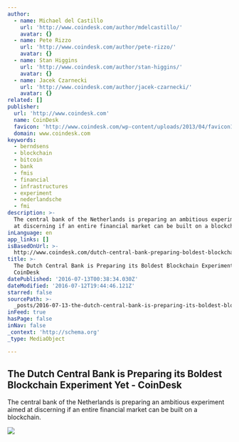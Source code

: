```yaml
---
author:
  - name: Michael del Castillo
    url: 'http://www.coindesk.com/author/mdelcastillo/'
    avatar: {}
  - name: Pete Rizzo
    url: 'http://www.coindesk.com/author/pete-rizzo/'
    avatar: {}
  - name: Stan Higgins
    url: 'http://www.coindesk.com/author/stan-higgins/'
    avatar: {}
  - name: Jacek Czarnecki
    url: 'http://www.coindesk.com/author/jacek-czarnecki/'
    avatar: {}
related: []
publisher:
  url: 'http://www.coindesk.com'
  name: CoinDesk
  favicon: 'http://www.coindesk.com/wp-content/uploads/2013/04/favicon1.ico'
  domain: www.coindesk.com
keywords:
  - berndsens
  - blockchain
  - bitcoin
  - bank
  - fmis
  - financial
  - infrastructures
  - experiment
  - nederlandsche
  - fmi
description: >-
  The central bank of the Netherlands is preparing an ambitious experiment aimed
  at discerning if an entire financial market can be built on a blockchain.
inLanguage: en
app_links: []
isBasedOnUrl: >-
  http://www.coindesk.com/dutch-central-bank-preparing-boldest-blockchain-experiment-yet/
title: >-
  The Dutch Central Bank is Preparing its Boldest Blockchain Experiment Yet -
  CoinDesk
datePublished: '2016-07-13T00:38:34.030Z'
dateModified: '2016-07-12T19:44:46.121Z'
starred: false
sourcePath: >-
  _posts/2016-07-13-the-dutch-central-bank-is-preparing-its-boldest-blockchain-e.md
inFeed: true
hasPage: false
inNav: false
_context: 'http://schema.org'
_type: MediaObject

---
```

<article style=""><h1>The Dutch Central Bank is Preparing its Boldest Blockchain Experiment Yet - CoinDesk</h1><p>The central bank of the Netherlands is preparing an ambitious experiment aimed at discerning if an entire financial market can be built on a blockchain.</p><img src="https://media.coindesk.com/uploads/2016/07/De_Nederlandsche_Bank_Westeinde_Amsterdam_20130818.jpg" /></article>